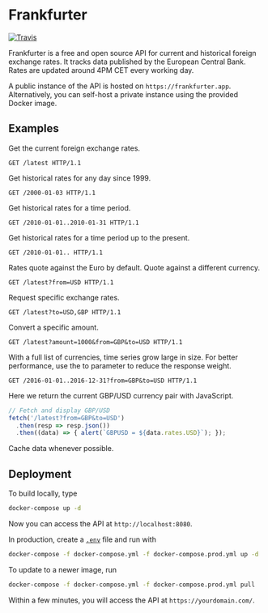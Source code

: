 # Frankfurter

[![Travis](https://travis-ci.org/hakanensari/frankfurter.svg)](https://travis-ci.org/hakanensari/frankfurter)

Frankfurter is a free and open source API for current and historical foreign exchange rates. It tracks data published by the European Central Bank. Rates are updated around 4PM CET every working day.

A public instance of the API is hosted on `https://frankfurter.app`. Alternatively, you can self-host a private instance using the provided Docker image.


## Examples

Get the current foreign exchange rates.

```http
GET /latest HTTP/1.1
```

Get historical rates for any day since 1999.

```http
GET /2000-01-03 HTTP/1.1
```

Get historical rates for a time period.

```http
GET /2010-01-01..2010-01-31 HTTP/1.1
```

Get historical rates for a time period up to the present.

```http
GET /2010-01-01.. HTTP/1.1
```

Rates quote against the Euro by default. Quote against a different currency.

```http
GET /latest?from=USD HTTP/1.1
```

Request specific exchange rates.

```http
GET /latest?to=USD,GBP HTTP/1.1
```

Convert a specific amount.

```http
GET /latest?amount=1000&from=GBP&to=USD HTTP/1.1
```

With a full list of currencies, time series grow large in size. For better performance, use the to parameter to reduce the response weight.

```http
GET /2016-01-01..2016-12-31?from=GBP&to=USD HTTP/1.1
```

Here we return the current GBP/USD currency pair with JavaScript.

```js
// Fetch and display GBP/USD
fetch('/latest?from=GBP&to=USD')
  .then(resp => resp.json())
  .then((data) => { alert(`GBPUSD = ${data.rates.USD}`); });
```

Cache data whenever possible.

## Deployment

To build locally, type

```bash
docker-compose up -d
```

Now you can access the API at `http://localhost:8080`.

In production, create a [`.env`](.env.example) file and run with

```bash
docker-compose -f docker-compose.yml -f docker-compose.prod.yml up -d
```

To update to a newer image, run

```bash
docker-compose -f docker-compose.yml -f docker-compose.prod.yml pull
```

Within a few minutes, you will access the API at `https://yourdomain.com/`.
